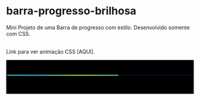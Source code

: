# barra-progresso-brilhosa
Mini Projeto de uma Barra de progresso com estilo. Desenvolvido somente com CSS.<br><br>
<p>Link para ver animação CSS [AQUI].</p>
<img src="Captura de tela 2023-09-22 162807.png">
